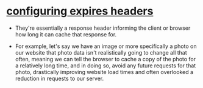 # [configuring expires headers](../Code/12%2BHeaders%2B%26%2BExpires.conf)

- They're essentially a response header informing the client or browser how long it can cache that response for.

-  For example, let's say we have an image or more specifically a photo on our website that photo data isn't realistically going to change all that often, meaning we can tell the browser to cache a copy of the photo for a relatively long time, and in doing so, avoid any future requests for that photo, drastically improving website load times and often overlooked a reduction in requests to our server.